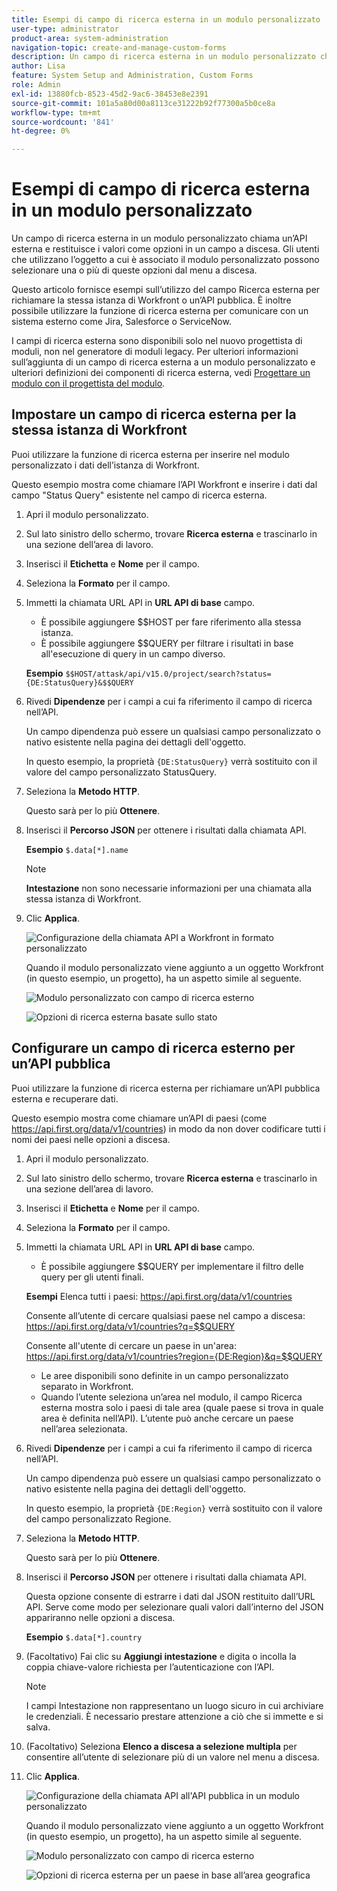 ```yaml
---
title: Esempi di campo di ricerca esterna in un modulo personalizzato
user-type: administrator
product-area: system-administration
navigation-topic: create-and-manage-custom-forms
description: Un campo di ricerca esterna in un modulo personalizzato chiama un’API esterna e restituisce i valori come opzioni in un campo a discesa. Questo articolo fornisce esempi sull’utilizzo del campo Ricerca esterna per richiamare la stessa istanza di Workfront o un’API pubblica.
author: Lisa
feature: System Setup and Administration, Custom Forms
role: Admin
exl-id: 13880fcb-8523-45d2-9ac6-38453e8e2391
source-git-commit: 101a5a80d00a8113ce31222b92f77300a5b0ce8a
workflow-type: tm+mt
source-wordcount: '841'
ht-degree: 0%

---
```


# Esempi di campo di ricerca esterna in un modulo personalizzato

Un campo di ricerca esterna in un modulo personalizzato chiama un’API esterna e restituisce i valori come opzioni in un campo a discesa. Gli utenti che utilizzano l’oggetto a cui è associato il modulo personalizzato possono selezionare una o più di queste opzioni dal menu a discesa.

Questo articolo fornisce esempi sull’utilizzo del campo Ricerca esterna per richiamare la stessa istanza di Workfront o un’API pubblica. È inoltre possibile utilizzare la funzione di ricerca esterna per comunicare con un sistema esterno come Jira, Salesforce o ServiceNow.

I campi di ricerca esterna sono disponibili solo nel nuovo progettista di moduli, non nel generatore di moduli legacy. Per ulteriori informazioni sull’aggiunta di un campo di ricerca esterna a un modulo personalizzato e ulteriori definizioni dei componenti di ricerca esterna, vedi [Progettare un modulo con il progettista del modulo](/help/quicksilver/administration-and-setup/customize-workfront/create-manage-custom-forms/form-designer/design-a-form/design-a-form.md).

## Impostare un campo di ricerca esterna per la stessa istanza di Workfront

Puoi utilizzare la funzione di ricerca esterna per inserire nel modulo personalizzato i dati dell’istanza di Workfront.

Questo esempio mostra come chiamare l’API Workfront e inserire i dati dal campo &quot;Status Query&quot; esistente nel campo di ricerca esterna.

1. Apri il modulo personalizzato.
1. Sul lato sinistro dello schermo, trovare **Ricerca esterna** e trascinarlo in una sezione dell’area di lavoro.
1. Inserisci il **Etichetta** e **Nome** per il campo.
1. Seleziona la **Formato** per il campo.
1. Immetti la chiamata URL API in **URL API di base** campo.

   * È possibile aggiungere $$HOST per fare riferimento alla stessa istanza.
   * È possibile aggiungere $$QUERY per filtrare i risultati in base all&#39;esecuzione di query in un campo diverso.

   **Esempio**
   `$$HOST/attask/api/v15.0/project/search?status={DE:StatusQuery}&$$QUERY`

1. Rivedi **Dipendenze** per i campi a cui fa riferimento il campo di ricerca nell’API.

   Un campo dipendenza può essere un qualsiasi campo personalizzato o nativo esistente nella pagina dei dettagli dell&#39;oggetto.

   In questo esempio, la proprietà `{DE:StatusQuery}` verrà sostituito con il valore del campo personalizzato StatusQuery.

1. Seleziona la **Metodo HTTP**.

   Questo sarà per lo più **Ottenere**.

1. Inserisci il **Percorso JSON** per ottenere i risultati dalla chiamata API.

   **Esempio**
   `$.data[*].name`

   >[!NOTE]
   >
   >**Intestazione** non sono necessarie informazioni per una chiamata alla stessa istanza di Workfront.

1. Clic **Applica**.

   ![Configurazione della chiamata API a Workfront in formato personalizzato](assets/external-lookup-to-workfront.png)

   Quando il modulo personalizzato viene aggiunto a un oggetto Workfront (in questo esempio, un progetto), ha un aspetto simile al seguente.

   ![Modulo personalizzato con campo di ricerca esterno](assets/external-lookup-project-status-example1.png)

   ![Opzioni di ricerca esterna basate sullo stato](assets/external-lookup-project-status-example2.png)

## Configurare un campo di ricerca esterno per un’API pubblica

Puoi utilizzare la funzione di ricerca esterna per richiamare un’API pubblica esterna e recuperare dati.

Questo esempio mostra come chiamare un’API di paesi (come <https://api.first.org/data/v1/countries>) in modo da non dover codificare tutti i nomi dei paesi nelle opzioni a discesa.

1. Apri il modulo personalizzato.
1. Sul lato sinistro dello schermo, trovare **Ricerca esterna** e trascinarlo in una sezione dell’area di lavoro.
1. Inserisci il **Etichetta** e **Nome** per il campo.
1. Seleziona la **Formato** per il campo.
1. Immetti la chiamata URL API in **URL API di base** campo.

   * È possibile aggiungere $$QUERY per implementare il filtro delle query per gli utenti finali.

   **Esempi**
Elenca tutti i paesi: <https://api.first.org/data/v1/countries>

   Consente all’utente di cercare qualsiasi paese nel campo a discesa: <https://api.first.org/data/v1/countries?q=$$QUERY>

   Consente all&#39;utente di cercare un paese in un&#39;area: <https://api.first.org/data/v1/countries?region={DE:Region}&q=$$QUERY>

   * Le aree disponibili sono definite in un campo personalizzato separato in Workfront.
   * Quando l’utente seleziona un’area nel modulo, il campo Ricerca esterna mostra solo i paesi di tale area (quale paese si trova in quale area è definita nell’API). L’utente può anche cercare un paese nell’area selezionata.

1. Rivedi **Dipendenze** per i campi a cui fa riferimento il campo di ricerca nell’API.

   Un campo dipendenza può essere un qualsiasi campo personalizzato o nativo esistente nella pagina dei dettagli dell&#39;oggetto.

   In questo esempio, la proprietà `{DE:Region}` verrà sostituito con il valore del campo personalizzato Regione.

1. Seleziona la **Metodo HTTP**.

   Questo sarà per lo più **Ottenere**.

1. Inserisci il **Percorso JSON** per ottenere i risultati dalla chiamata API.

   Questa opzione consente di estrarre i dati dal JSON restituito dall’URL API. Serve come modo per selezionare quali valori dall’interno del JSON appariranno nelle opzioni a discesa.

   **Esempio**
   `$.data[*].country`

1. (Facoltativo) Fai clic su **Aggiungi intestazione** e digita o incolla la coppia chiave-valore richiesta per l’autenticazione con l’API.

   >[!NOTE]
   >
   >I campi Intestazione non rappresentano un luogo sicuro in cui archiviare le credenziali. È necessario prestare attenzione a ciò che si immette e si salva.

1. (Facoltativo) Seleziona **Elenco a discesa a selezione multipla** per consentire all’utente di selezionare più di un valore nel menu a discesa.

1. Clic **Applica**.

   ![Configurazione della chiamata API all&#39;API pubblica in un modulo personalizzato](assets/external-lookup-to-api-for-countries.png)

   Quando il modulo personalizzato viene aggiunto a un oggetto Workfront (in questo esempio, un progetto), ha un aspetto simile al seguente.

   ![Modulo personalizzato con campo di ricerca esterno](assets/external-lookup-countries-example1.png)

   ![Opzioni di ricerca esterna per un paese in base all’area geografica](assets/external-lookup-countries-example2.png)
